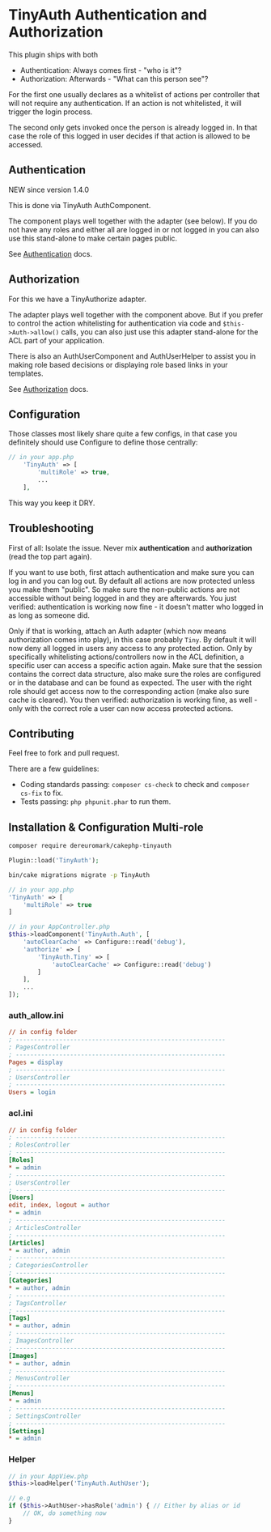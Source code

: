 # TinyAuth Authentication and Authorization

This plugin ships with both
- Authentication: Always comes first - "who is it"?
- Authorization: Afterwards - "What can this person see"?

For the first one usually declares as a whitelist of actions per controller that will not require any authentication.
If an action is not whitelisted, it will trigger the login process.

The second only gets invoked once the person is already logged in.
In that case the role of this logged in user decides if that action is allowed to be accessed.

## Authentication
NEW since version 1.4.0

This is done via TinyAuth AuthComponent.

The component plays well together with the adapter (see below).
If you do not have any roles and either all are logged in or not logged in you can also use this stand-alone to make certain pages public.

See [Authentication](Authentication.md) docs.

## Authorization
For this we have a TinyAuthorize adapter.

The adapter plays well together with the component above.
But if you prefer to control the action whitelisting for authentication via code and `$this->Auth->allow()` calls, you can
also just use this adapter stand-alone for the ACL part of your application.

There is also an AuthUserComponent and AuthUserHelper to assist you in making role based decisions or displaying role based links in your templates.

See [Authorization](Authorization.md) docs.


## Configuration
Those classes most likely share quite a few configs, in that case you definitely should use Configure to define those centrally:
```php
// in your app.php
	'TinyAuth' => [
		'multiRole' => true,
		...
	],
```
This way you keep it DRY.

## Troubleshooting
First of all: Isolate the issue. Never mix **authentication** and **authorization** (read the top part again).

If you want to use both, first attach authentication and make sure you can log in and you can log out. By default all actions are now protected unless you make them "public". So make sure the non-public actions are not accessible without being logged in and they are afterwards.
You just verified: authentication is working now fine - it doesn't matter who logged in as long as someone did.

Only if that is working, attach an Auth adapter (which now means authorization comes into play), in this case probably `Tiny`.
By default it will now deny all logged in users any access to any protected action. Only by specifically whitelisting actions/controllers now in the ACL definition, a specific user can access a specific action again.
Make sure that the session contains the correct data structure, also make sure the roles are configured or in the database and can be found as expected. The user with the right role should get access now to the corresponding action (make also sure cache is cleared).
You then verified: authorization is working fine, as well - only with the correct role a user can now access protected actions.

## Contributing
Feel free to fork and pull request.

There are a few guidelines:

- Coding standards passing: `composer cs-check` to check and `composer cs-fix` to fix.
- Tests passing: `php phpunit.phar` to run them.


## Installation & Configuration Multi-role

```bash
composer require dereuromark/cakephp-tinyauth
```

```php
Plugin::load('TinyAuth');
```

```bash
bin/cake migrations migrate -p TinyAuth
```

```php
// in your app.php
'TinyAuth' => [
	'multiRole' => true
]
```

```php
// in your AppController.php
$this->loadComponent('TinyAuth.Auth', [
	'autoClearCache' => Configure::read('debug'),
	'authorize' => [
		'TinyAuth.Tiny' => [
			'autoClearCache' => Configure::read('debug')
		]
	],
	...
]);
```

### auth_allow.ini
```ini
// in config folder
; ----------------------------------------------------------
; PagesController
; ----------------------------------------------------------
Pages = display
; ----------------------------------------------------------
; UsersController
; ----------------------------------------------------------
Users = login
```

### acl.ini
```ini
// in config folder
; ----------------------------------------------------------
; RolesController
; ----------------------------------------------------------
[Roles]
* = admin
; ----------------------------------------------------------
; UsersController
; ----------------------------------------------------------
[Users]
edit, index, logout = author
* = admin
; ----------------------------------------------------------
; ArticlesController
; ----------------------------------------------------------
[Articles]
* = author, admin
; ----------------------------------------------------------
; CategoriesController
; ----------------------------------------------------------
[Categories]
* = author, admin
; ----------------------------------------------------------
; TagsController
; ----------------------------------------------------------
[Tags]
* = author, admin
; ----------------------------------------------------------
; ImagesController
; ----------------------------------------------------------
[Images]
* = author, admin
; ----------------------------------------------------------
; MenusController
; ----------------------------------------------------------
[Menus]
* = admin
; ----------------------------------------------------------
; SettingsController
; ----------------------------------------------------------
[Settings]
* = admin
```

### Helper
```php
// in your AppView.php
$this->loadHelper('TinyAuth.AuthUser');

// e.g
if ($this->AuthUser->hasRole('admin') { // Either by alias or id
	// OK, do something now
}
```
